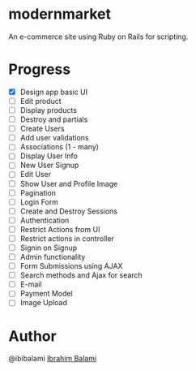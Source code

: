 # modernmarket
An e-commerce site using Ruby on Rails for scripting.

# Progress
- [x] Design app basic UI
- [ ] Edit product
- [ ] Display products
- [ ] Destroy and partials
- [ ] Create Users
- [ ] Add user validations
- [ ] Associations (1 - many)
- [ ] Display User Info
- [ ] New User Signup
- [ ] Edit User
- [ ] Show User and Profile Image
- [ ] Pagination
- [ ] Login Form
- [ ] Create and Destroy Sessions
- [ ] Authentication
- [ ] Restrict Actions from UI
- [ ] Restrict actions in controller
- [ ] Signin on Signup
- [ ] Admin functionality
- [ ] Form Submissions using AJAX
- [ ] Search methods and Ajax for search
- [ ] E-mail
- [ ] Payment Model
- [ ] Image Upload

# Author
@ibibalami [Ibrahim Balami](https://wwww.ibrahimbalami.com)

